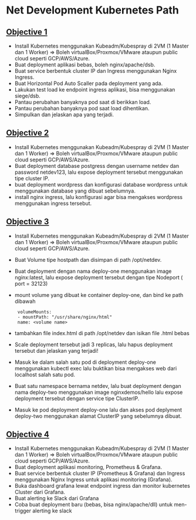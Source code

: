 # Net Development Kubernetes Path

## [Objective 1](./Objective1)

- Install Kubernetes menggunakan Kubeadm/Kubespray di 2VM (1 Master dan 1 Worker) => Boleh virtualBox/Proxmox/VMware ataupun public cloud seperti GCP/AWS/Azure.
- Buat deployment aplikasi bebas, boleh nginx/apache/dsb.
- Buat service berbentuk cluster IP dan Ingress menggunakan Nginx Ingress.
- Buat Horizontal Pod Auto Scaller pada deployment yang ada.
- Lakukan test load ke endpoint ingress aplikasi, bisa menggunakan siege/dsb.
- Pantau perubahan banyaknya pod saat di berikkan load.
- Pantau perubahan banyaknya pod saat load dihentikan.
- Simpulkan dan jelaskan apa yang terjadi.


## [Objective 2](./Objective2)

- Install Kubernetes menggunakan Kubeadm/Kubespray di 2VM (1 Master dan 1 Worker) => Boleh virtualBox/Proxmox/VMware ataupun public cloud seperti GCP/AWS/Azure.
- Buat deployment database postgress dengan username netdev dan password netdev123, lalu expose deployment tersebut menggunakan tipe cluster IP.
- buat deployment wordpress dan konfigurasi database wordpress untuk menggunakan database yang dibuat sebelumnya.
- install nginx ingress, lalu konfigurasi agar bisa mengakses wordpress menggunakan ingress tersebut.


## [Objective 3](./Objective3)

- Install Kubernetes menggunakan Kubeadm/Kubespray di 2VM (1 Master dan 1 Worker) => Boleh virtualBox/Proxmox/VMware ataupun public cloud seperti GCP/AWS/Azure.
- Buat Volume tipe hostpath dan disimpan di path /opt/netdev.
- Buat deployment dengan nama deploy-one menggunakan image nginx:latest, lalu expose deployment tersebut dengan tipe Nodeport ( port = 32123)
- mount volume yang dibuat ke container deploy-one, dan bind ke path dibawah
   ```
    volumeMounts:
    - mountPath: "/usr/share/nginx/html"
    name: <volume name>
    ```
    
- tambahkan file index.html di path /opt/netdev dan isikan file .html bebas
- Scale deployment tersebut jadi 3 replicas, lalu hapus deployment tersebut dan jelaskan yang terjadi!
- Masuk ke dalam salah satu pod di deployment deploy-one menggunakan kubectl exec lalu buktikan bisa mengakses web dari localhost salah satu pod.
- Buat satu namespace bernama netdev, lalu buat deployment dengan nama deploy-two menggunakan image nginxdemos/hello lalu expose deployment tersebut dengan service tipe ClusterIP.
- Masuk ke pod deployment deploy-one lalu dan akses pod deplyment deploy-two menggunakan alamat ClusterIP yang sebelumnya dibuat.

## [Objective 4](./Objective4)

- Install Kubernetes menggunakan Kubeadm/Kubespray di 2VM (1 Master dan 1 Worker) => Boleh virtualBox/Proxmox/VMware ataupun public cloud seperti GCP/AWS/Azure.
- Buat deployment aplikasi monitoring, Prometheus & Grafana.
- Buat service berbentuk cluster IP (Prometheus & Grafana) dan Ingress menggunakan Nginx Ingress untuk aplikasi monitoring (Grafana).
- Buka dashboard grafana lewat endpoint ingress dan monitor kubernetes Cluster dari Grafana.
- Buat alerting ke Slack dari Grafana
- Coba buat deployment baru (bebas, bisa nginx/apache/dll) untuk men-trigger alerting ke slack